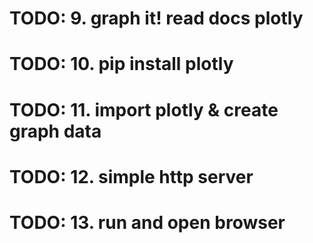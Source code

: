 
# TODO: 9. graph it! read docs plotly

# TODO: 10. pip install plotly

# TODO: 11. import plotly & create graph data


# TODO: 12. simple http server

# TODO: 13. run and open browser